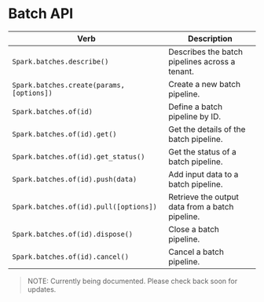 <!-- markdownlint-disable-file MD024 -->

# Batch API

| Verb                                      | Description                            |
| ----------------------------------------- | -------------------------------------- |
| `Spark.batches.describe()`                | Describes the batch pipelines across a tenant.|
| `Spark.batches.create(params, [options])` | Create a new batch pipeline.           |
| `Spark.batches.of(id)`                    | Define a batch pipeline by ID.         |
| `Spark.batches.of(id).get()`              | Get the details of the batch pipeline. |
| `Spark.batches.of(id).get_status()`       | Get the status of a batch pipeline.  |
| `Spark.batches.of(id).push(data)`         | Add input data to a batch pipeline.  |
| `Spark.batches.of(id).pull([options])`    | Retrieve the output data from a batch pipeline. |
| `Spark.batches.of(id).dispose()`          | Close a batch pipeline.              |
| `Spark.batches.of(id).cancel()`           | Cancel a batch pipeline.             |

> NOTE: Currently being documented. Please check back soon for updates.
